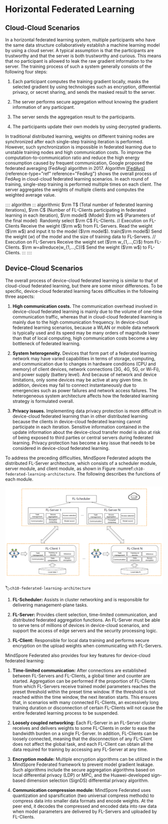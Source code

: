 # Horizontal Federated Learning

## Cloud-Cloud Scenarios

In a horizontal federated learning system, multiple participants who
have the same data structure collaboratively establish a machine
learning model by using a cloud server. A typical assumption is that the
participants are trustworthy and that the server is both trustworthy and
curious. This means that no participant is allowed to leak the raw
gradient information to the server. The training process of such a
system generally consists of the following four steps:

1.  Each participant computes the training gradient locally, masks the
    selected gradient by using technologies such as encryption,
    differential privacy, or secret sharing, and sends the masked result
    to the server.

2.  The server performs secure aggregation without knowing the gradient
    information of any participant.

3.  The server sends the aggregation result to the participants.

4.  The participants update their own models by using decrypted
    gradients.

In traditional distributed learning, weights on different training nodes
are synchronized after each single-step training iteration is performed.
However, such synchronization is impossible in federated learning due to
unstable training nodes and high communication costs. To improve the
computation-to-communication ratio and reduce the high energy
consumption caused by frequent communication, Google proposed the
federated averaging (FedAvg) algorithm in 2017. Algorithm
[\[FedAvg\]](#FedAvg){reference-type="ref" reference="FedAvg"} shows the
overall process of FedAvg in cloud-cloud federated learning scenarios.
In each round of training, single-step training is performed multiple
times on each client. The server aggregates the weights of multiple
clients and computes the weighted average value.

:::: algorithm
::: algorithmic
$\rm T$ (Total number of federated learning iterations), $\rm C$ (Number
of FL-Clients participating in federated learning in each iteration),
$\rm model$ (Model) $\rm w$ (Parameters of the final model)  Randomly
select $\rm C$ FL-Clients. // Execution on FL-Clients Receive the weight
($\rm w$) from FL-Servers. Read the weight ($\rm w$) and input it to the
model ($\rm model$). train($\rm model$) Send the weight ($w$) of the
model and the size of training data to FL-Servers. // Execution on
FL-Servers Receive the weight set ($\rm w_{1,...,C}$) from FL-Clients.
$\rm w=allreduce(w_{1,...,C})$ Send the weight ($\rm w$) to FL-Clients.
:::
::::

## Device-Cloud Scenarios

The overall process of device-cloud federated learning is similar to
that of cloud-cloud federated learning, but there are some minor
differences. To be specific, device-cloud federated learning faces
difficulties in the following three aspects:

1.  **High communication costs.** The communication overhead involved in
    device-cloud federated learning is mainly due to the volume of
    one-time communication traffic, whereas that in cloud-cloud
    federated learning is mainly due to the high communication
    frequency. In device-cloud federated learning scenarios, because a
    WLAN or mobile data network is typically used and its speed may be
    many orders of magnitude lower than that of local computing, high
    communication costs become a key bottleneck of federated learning.

2.  **System heterogeneity.** Devices that form part of a federated
    learning network may have varied capabilities in terms of storage,
    computing, and communication due to changes in hardware conditions
    (CPU and memory) of client devices, network connections (3G, 4G, 5G,
    or Wi-Fi), and power supply (battery level). And because of network
    and device limitations, only some devices may be active at any given
    time. In addition, devices may fail to connect instantaneously due
    to emergencies such as power failures and network access failures.
    The heterogeneous system architecture affects how the federated
    learning strategy is formulated overall.

3.  **Privacy issues.** Implementing data privacy protection is more
    difficult in device-cloud federated learning than in other
    distributed learning because the clients in device-cloud federated
    learning cannot participate in each iteration. Sensitive information
    contained in the update information about the device-cloud transfer
    model is also at risk of being exposed to third parties or central
    servers during federated learning. Privacy protection has become a
    key issue that needs to be considered in device-cloud federated
    learning.

To address the preceding difficulties, MindSpore Federated adopts the
distributed FL-Server architecture, which consists of a scheduler
module, server module, and client module, as shown in Figure
:numref:`ch10-federated-learning-architecture`. The following
describes the functions of each module.

![Architecture of a federated learningsystem](../img/ch10/ch10-federated-learning-architecture.png)
:label:`ch10-federated-learning-architecture`

1.  **FL-Scheduler:** Assists in cluster networking and is responsible
    for delivering management-plane tasks.

2.  **FL-Server:** Provides client selection, time-limited
    communication, and distributed federated aggregation functions. An
    FL-Server must be able to serve tens of millions of devices in
    device-cloud scenarios, and support the access of edge servers and
    the security processing logic.

3.  **FL-Client:** Responsible for local data training and performs
    secure encryption on the upload weights when communicating with
    FL-Servers.

MindSpore Federated also provides four key features for device-cloud
federated learning:

1.  **Time-limited communication:** After connections are established
    between FL-Servers and FL-Clients, a global timer and counter are
    started. Aggregation can be performed if the proportion of
    FL-Clients from which FL-Servers receive trained model parameters
    reaches the preset threshold within the preset time window. If the
    threshold is not reached within the time window, the next iteration
    starts. This ensures that, in scenarios with many connected
    FL-Clients, an excessively long training duration or disconnection
    of certain FL-Clients will not cause the entire federated learning
    process to be suspended.

2.  **Loosely coupled networking:** Each FL-Server in an FL-Server
    cluster receives and delivers weights to some FL-Clients in order to
    ease the bandwidth burden on a single FL-Server. In addition,
    FL-Clients can be loosely connected, meaning that the disconnection
    of any FL-Client does not affect the global task, and each FL-Client
    can obtain all the data required for training by accessing any
    FL-Server at any time.

3.  **Encryption module:** Multiple encryption algorithms can be
    utilized in the MindSpore Federated framework to prevent model
    gradient leakage. Such algorithms include the secure aggregation
    algorithms based on local differential privacy (LDP) or MPC, and the
    Huawei-developed sign-based dimension selection (SignDS)
    differential privacy algorithm.

4.  **Communication compression module:** MindSpore Federated uses
    quantization and sparsification (two universal compress methods) to
    compress data into smaller data formats and encode weights. At the
    peer end, it decodes the compressed and encoded data into raw data
    when model parameters are delivered by FL-Servers and uploaded by
    FL-Clients.
